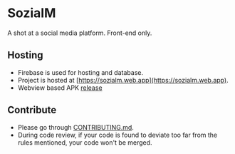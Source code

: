 # SozialM
A shot at a social media platform. Front-end only.

## Hosting
- Firebase is used for hosting and database.
- Project is hosted at [https://sozialm.web.app](https://sozialm.web.app).
- Webview based APK [release](https://github.com/CinexSoft/SozialMApk/releases/tag/v2021.10.30.19.25)

## Contribute
- Please go through [CONTRIBUTING.md](docs/CONTRIBUTING.md).
- During code review, if your code is found to deviate too far from the rules mentioned, your code won't be merged.
